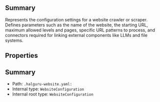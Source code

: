 <!--
title: .halguru-website.yaml
version: 1.0.0+171c62d57116db7b4c2f74ee0132602e1e42a1c7
generated: true
date: 2025-03-31T14:52:15Z
node: This file is generated by the command-line program: `halguru manual --generate-docs`
-->


## Summary

Represents the configuration settings for a website crawler or scraper.
Defines parameters such as the name of the website, the starting URL,
maximum allowed levels and pages, specific URL patterns to process,
and connectors required for linking external components like LLMs and file systems.

## Properties


## Summary

* Path: `.halguru-website.yaml:`
* Internal type: `WebsiteConfiguration`
* Internal root type: `WebsiteConfiguration`
